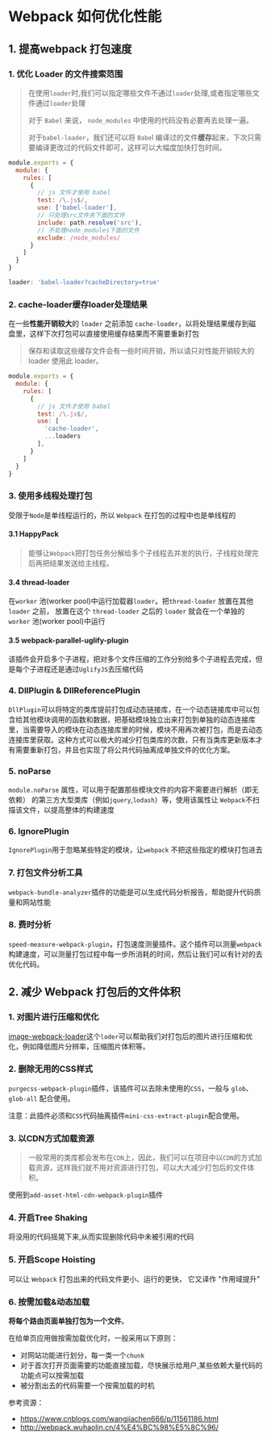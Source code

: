# Webpack 如何优化性能

## 1. 提高webpack 打包速度

### 1. 优化 Loader 的文件搜索范围

> 在使用`loader`时,我们可以指定哪些文件不通过`loader`处理,或者指定哪些文件通过`loader`处理
>
> 对于 `Babel` 来说， `node_modules` 中使用的代码没有必要再去处理一遍。
>
> 对于`babel-loader`，我们还可以将 `Babe`l 编译过的文件**缓存**起来，下次只需要编译更改过的代码文件即可，这样可以大幅度加快打包时间。

```js
module.exports = {
  module: {
    rules: [
      {
        // js 文件才使用 babel
        test: /\.js$/,
        use: ['babel-loader'],
        // 只处理src文件夹下面的文件
        include: path.resolve('src'),
        // 不处理node_modules下面的文件
        exclude: /node_modules/
      }
    ]
  }
}
```

```js
loader: 'babel-loader?cacheDirectory=true'
```

### 2. cache-loader缓存loader处理结果

在一些**性能开销较大**的 `loader` 之前添加 `cache-loader`，以将处理结果缓存到磁盘里，这样下次打包可以直接使用缓存结果而不需要重新打包

> 保存和读取这些缓存文件会有一些时间开销，所以请只对性能开销较大的 loader 使用此 loader。

```js
module.exports = {
  module: {
    rules: [
      {
        // js 文件才使用 babel
        test: /\.js$/,
        use: [
          'cache-loader',
          ...loaders
        ],
      }
    ]
  }
}
```

### 3. 使用多线程处理打包

受限于`Node`是单线程运行的，所以 `Webpack` 在打包的过程中也是单线程的

#### 3.1 HappyPack

> 能够让`Webpack`把打包任务分解给多个子线程去并发的执行，子线程处理完后再把结果发送给主线程。

#### 3.4 thread-loader

在`worker` 池(worker pool)中运行加载器`loader`。把`thread-loader` 放置在其他 `loader` 之前， 放置在这个 `thread-loader` 之后的 `loader` 就会在一个单独的 `worker` 池(worker pool)中运行

#### 3.5 webpack-parallel-uglify-plugin

该插件会开启多个子进程，把对多个文件压缩的工作分别给多个子进程去完成，但是每个子进程还是通过`UglifyJS`去压缩代码

### 4. DllPlugin & DllReferencePlugin

`DllPlugin`可以将特定的类库提前打包成动态链接库，在一个动态链接库中可以包含给其他模块调用的函数和数据，把基础模块独立出来打包到单独的动态连接库里，当需要导入的模块在动态连接库里的时候，模块不用再次被打包，而是去动态连接库里获取。这种方式可以极大的减少打包类库的次数，只有当类库更新版本才有需要重新打包，并且也实现了将公共代码抽离成单独文件的优化方案。

### 5. noParse

`module.noParse` 属性，可以用于配置那些模块文件的内容不需要进行解析（即无依赖） 的第三方大型类库（例如`jquery`,`lodash`）等，使用该属性让 `Webpack`不扫描该文件，以提高整体的构建速度

### 6. IgnorePlugin

`IgnorePlugin`用于忽略某些特定的模块，让`webpack` 不把这些指定的模块打包进去

### 7. 打包文件分析工具

`webpack-bundle-analyzer`插件的功能是可以生成代码分析报告，帮助提升代码质量和网站性能

### 8. 费时分析

`speed-measure-webpack-plugin`，打包速度测量插件。这个插件可以测量`webpack`构建速度，可以测量打包过程中每一步所消耗的时间，然后让我们可以有针对的去优化代码。

## 2. 减少 Webpack 打包后的文件体积

### 1. 对图片进行压缩和优化

[image-webpack-loader](https://www.npmjs.com/package/image-webpack-loader)这个`loder`可以帮助我们对打包后的图片进行压缩和优化，例如降低图片分辨率，压缩图片体积等。

### 2. 删除无用的CSS样式

`purgecss-webpack-plugin`插件，该插件可以去除未使用的`CSS`，一般与 `glob`、`glob-all` 配合使用。

注意：此插件必须和`CSS`代码抽离插件`mini-css-extract-plugin`配合使用。

### 3. 以CDN方式加载资源

> 一般常用的类库都会发布在`CDN`上，因此，我们可以在项目中以`CDN`的方式加载资源，这样我们就不用对资源进行打包，可以大大减少打包后的文件体积。

使用到`add-asset-html-cdn-webpack-plugin`插件

### 4. 开启Tree Shaking

将没用的代码摇晃下来,从而实现删除代码中未被引用的代码

### 5. 开启Scope Hoisting

可以让 `Webpack` 打包出来的代码文件更小、运行的更快， 它又译作 "作用域提升"

### 6. 按需加载&动态加载

**将每个路由页面单独打包为一个文件**。

在给单页应用做按需加载优化时，一般采用以下原则：

- 对网站功能进行划分，每一类一个`chunk`
- 对于首次打开页面需要的功能直接加载，尽快展示给用户,某些依赖大量代码的功能点可以按需加载
- 被分割出去的代码需要一个按需加载的时机



参考资源：

-  https://www.cnblogs.com/wangjiachen666/p/11561186.html
- http://webpack.wuhaolin.cn/4%E4%BC%98%E5%8C%96/


